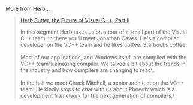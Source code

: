 More from Herb...

> [Herb Sutter, the Future of Visual C++, Part
> II](http://channel9.msdn.com/ShowPost.aspx?PostID=39463#39463)
>
> In this segment Herb takes us on a tour of a small part of the Visual
> C++ team. In there you'll meet Jonathan Caves. He's a compiler
> developer on the VC++ team and he likes coffee. Starbucks coffee.\
>  \
>  Most of our applications, and Windows itself, are compiled with the
> VC++ team's amazing compiler. We talked a bit about the trends in the
> industry and how compilers are changing to react.\
>  \
>  In the hall we meet Chuck Mitchell, a senior architect on the VC++
> team. He kindly stops to chat with us about Phoenix which is a
> development framework for the next generation of compilers.\

